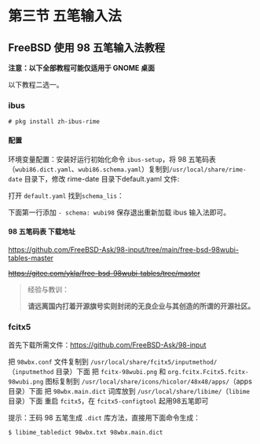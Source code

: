 # 第三节 五笔输入法

## FreeBSD 使用 98 五笔输入法教程

**注意：以下全部教程可能仅适用于 GNOME 桌面**

以下教程二选一。

### ibus

`# pkg install zh-ibus-rime`

#### 配置

环境变量配置：安装好运行初始化命令 `ibus-setup`，将 98 五笔码表（`wubi86.dict.yaml`、`wubi86.schema.yaml`）复制到`/usr/local/share/rime-date` 目录下，修改 rime-date 目录下default.yaml 文件:

打开 `default.yaml` 找到`schema_lis`：

下面第一行添加 `- schema: wubi98` 保存退出重新加载 ibus 输入法即可。

#### 98 五笔码表 下载地址

<https://github.com/FreeBSD-Ask/98-input/tree/main/free-bsd-98wubi-tables-master>

~~https://gitee.com/ykla/free-bsd-98wubi-tables/tree/master~~

>经验与教训：
>
>**请远离国内打着开源旗号实则封闭的无良企业与其创造的所谓的开源社区。**

### fcitx5


首先下载所需文件：https://github.com/FreeBSD-Ask/98-input

把 `98wbx.conf` 文件复制到 `/usr/local/share/fcitx5/inputmethod/`（`inputmethod` 目录）下面
把 `fcitx-98wubi.png` 和 `org.fcitx.Fcitx5.fcitx-98wubi.png` 图标复制到 `/usr/local/share/icons/hicolor/48x48/apps/`（apps目录）下面
把 `98wbx.main.dict` 词库放到 `/usr/local/share/libime/`（`libime`目录）下面
重启 `fcitx5`，在 `fcitx5-configtool` 起用98五笔即可

提示：王码 98 五笔生成 `.dict` 库方法，直接用下面命令生成：

```
$ libime_tabledict 98wbx.txt 98wbx.main.dict
```
